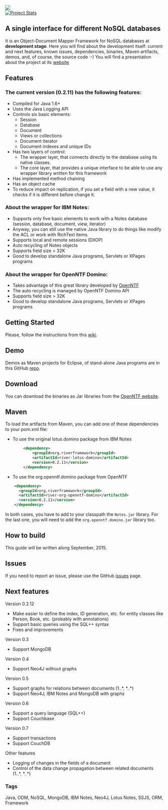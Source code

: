<img src="http://www.river-framework.org/images/river-header.png" /><br/>
[![Project Stats](https://www.openhub.net/p/river-framework/widgets/project_thin_badge.gif)](https://www.openhub.net/p/river-framework)

## A single interface for different NoSQL databases

It is an Object-Document Mapper Framework for NoSQL databases at **development stage**. Here you will find about the development itself: current and next features, known issues, dependencies, binaries, Maven artifacts, demos, and, of course, the source code :-)  You will find a presentation about the project at its [website](http://www.riverframework.org)


## Features

### The current version (0.2.11) has the following features: 

- Compiled for Java 1.6+ 
- Uses the Java Logging API
- Controls six basic elements:
  - Session
  - Database
  - Document
  - Views or collections
  - Document iterator
  - Document indexes and unique IDs
- Has two layers of control:
  - The wrapper layer, that connects directly to the database using its native classes. 
  - The core layer, that provides a unique interface to be able to use any wrapper library written for this framework 
- Has implemented method chaining
- Has an object cache
- To reduce impact on replication, if you set a field with a new value, it checks if it is different before change it.


### About the wrapper for IBM Notes:

- Supports only five basic elements to work with a Notes database (session, database, document, view, iterator)
- Anyway, you can still use the native Java library to do things like modify the ACL or work with RichText items.
- Supports local and remote sessions (DIIOP) 
- Auto recycling of Notes objects
- Supports field size > 32K
- Good to develop standalone Java programs, Servlets or XPages programs 


### About the wrapper for OpenNTF Domino:

- Takes advantage of this great library developed by [OpenNTF](http://www.openntf.org/main.nsf/project.xsp?r=project/OpenNTF%20Domino%20API)
- The auto recycling is managed by OpenNTF Domino API
- Supports field size > 32K
- Good to develop standalone Java programs, Servlets or XPages programs 


## Getting Started

Please, follow the instructions from this [wiki](https://github.com/mariosotil/river-framework/wiki/Getting-Started).


## Demo

Demos as Maven projects for Eclipse, of stand-alone Java programs are in this GitHub [repo](https://github.com/mariosotil/river-framework-demo).


## Download

You can download the binaries as Jar libraries from the [OpenNTF website](http://www.openntf.org/main.nsf/project.xsp?r=project/River%20Framework/releases/). 


## Maven

To load the artifacts from Maven, you can add one of these dependencies to your pom.xml file:

- To use the original lotus.domino package from IBM Notes

```xml
		<dependency>
			<groupId>org.riverframework</groupId>
			<artifactId>river-lotus-domino</artifactId>
			<version>0.2.11</version>
		</dependency>
```

- To use the org.openntf.domino package from OpenNTF

```xml
    <dependency>
      <groupId>org.riverframework</groupId>
      <artifactId>river-org-openntf-domino</artifactId>
      <version>0.2.11</version>
    </dependency>
```

In both cases, you have to add to your classpath the `Notes.jar` library. For the last one, you will need to add the `org.openntf.domino.jar` library too.


## How to build

This guide will be written along September, 2015. 

## Issues

If you need to report an issue, please use the GitHub [issues](https://github.com/mariosotil/river-framework/issues) page.

## Next features

Version 0.2.12
- Make easier to define the index, ID generation, etc. for entity classes like Person, Book, etc. (probably with annotations)
- Support basic queries using the SQL++ syntax
- Fixes and improvements

Version 0.3
- Support MongoDB

Version 0.4
- Support Neo4J without graphs

Version 0.5
- Support graphs for relations between documents (1..\*, \*..\*) 
- Support Neo4J, IBM Notes and MongoDB with graphs

Version 0.6
- Support a query language (SQL++)
- Support Couchbase

Version 0.7
- Support transactions
- Support CouchDB
 

Other features
- Logging of changes in the fields of a document
- Control of the data change propagation between related documents (1..\*, \*..\*)


### Tags

Java, ODM, NoSQL, MongoDB, IBM Notes, Neo4J, Lotus Notes, SSJS, ORM, Framework


